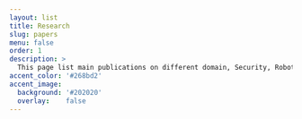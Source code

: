 ```yaml
---
layout: list
title: Research
slug: papers
menu: false
order: 1
description: >
  This page list main publications on different domain, Security, Robotic, Health
accent_color: '#268bd2'
accent_image:
  background: '#202020'
  overlay:    false
---
```

